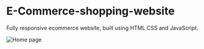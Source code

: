 # E-Commerce-shopping-website

Fully responsive ecommerce website, built using HTML CSS and JavaScript.

![Home page](https://github.com/ThrupthiRamappa/E-Commerce-shopping-website/assets/141613811/ae1aa55a-b091-466a-a743-3766167c9326)







